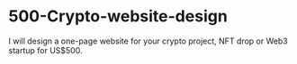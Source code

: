 # 500-Crypto-website-design
I will design a one-page website for your crypto project, NFT drop or Web3 startup for US$500.
